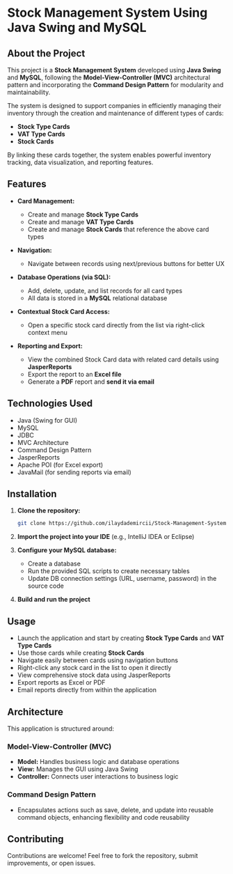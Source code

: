 # Stock Management System Using Java Swing and MySQL

## About the Project

This project is a **Stock Management System** developed using **Java Swing** and **MySQL**, following the **Model-View-Controller (MVC)** architectural pattern and incorporating the **Command Design Pattern** for modularity and maintainability.

The system is designed to support companies in efficiently managing their inventory through the creation and maintenance of different types of cards:

* **Stock Type Cards**
* **VAT Type Cards**
* **Stock Cards**

By linking these cards together, the system enables powerful inventory tracking, data visualization, and reporting features.

## Features

* **Card Management:**

  * Create and manage **Stock Type Cards**
  * Create and manage **VAT Type Cards**
  * Create and manage **Stock Cards** that reference the above card types

* **Navigation:**

  * Navigate between records using next/previous buttons for better UX

* **Database Operations (via SQL):**

  * Add, delete, update, and list records for all card types
  * All data is stored in a **MySQL** relational database

* **Contextual Stock Card Access:**

  * Open a specific stock card directly from the list via right-click context menu

* **Reporting and Export:**

  * View the combined Stock Card data with related card details using **JasperReports**
  * Export the report to an **Excel file**
  * Generate a **PDF** report and **send it via email**

## Technologies Used

* Java (Swing for GUI)
* MySQL
* JDBC
* MVC Architecture
* Command Design Pattern
* JasperReports
* Apache POI (for Excel export)
* JavaMail (for sending reports via email)

## Installation

1. **Clone the repository:**

   ```bash
   git clone https://github.com/ilaydademircii/Stock-Management-System.git
   ```

2. **Import the project into your IDE**
   (e.g., IntelliJ IDEA or Eclipse)

3. **Configure your MySQL database:**

   * Create a database
   * Run the provided SQL scripts to create necessary tables
   * Update DB connection settings (URL, username, password) in the source code

4. **Build and run the project**

## Usage

* Launch the application and start by creating **Stock Type Cards** and **VAT Type Cards**
* Use those cards while creating **Stock Cards**
* Navigate easily between cards using navigation buttons
* Right-click any stock card in the list to open it directly
* View comprehensive stock data using JasperReports
* Export reports as Excel or PDF
* Email reports directly from within the application

## Architecture

This application is structured around:

### Model-View-Controller (MVC)

* **Model:** Handles business logic and database operations
* **View:** Manages the GUI using Java Swing
* **Controller:** Connects user interactions to business logic

### Command Design Pattern

* Encapsulates actions such as save, delete, and update into reusable command objects, enhancing flexibility and code reusability

## Contributing

Contributions are welcome!
Feel free to fork the repository, submit improvements, or open issues.
